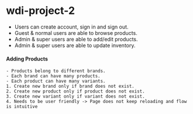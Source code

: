 # wdi-project-2

- Users can create account, sign in and sign out.
- Guest & normal users are able to browse products.
- Admin & super users are able to add/edit products.
- Admin & super users are able to update inventory.

#### Adding Products
    - Products belong to different brands.
    - Each brand can have many products.
    - Each product can have many variants.
    1. Create new brand only if brand does not exist.
    2. Create new product only if product does not exist.
    3. Create new variant only if variant does not exist.
    4. Needs to be user friendly -> Page does not keep reloading and flow is intuitive
